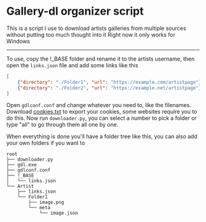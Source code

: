 # Gallery-dl organizer script
This is a script I use to download artists galleries from multiple sources without putting too much thought into it
Right now it only works for Windows

---

To use, copy the !_BASE folder and rename it to the artists username, then open the `links.json` file and add some links like this
```json
[
    {"directory": "./Folder1", "url": "https://example.com/artistpage"},
    {"directory": "./Folder2", "url": "https://example.net/artistpage"}
]
```
Open `gdlconf.conf` and change whatever you need to, like the filenames. Download [cookies.txt](https://github.com/hrdl-github/cookies-txt) to export your cookies, some websites require you to do this.
Now run `downloader.py`, you can select a number to pick a folder or type "all" to go through them all one by one.

When everything is done you'll have a folder tree like this, you can also add your own folders if you want to
```
root
├── downloader.py
├── gdl.exe
├── gdlconf.conf
├── !_BASE
│   └── links.json
└── Artist
    ├── links.json
    └── Folder1
        ├── image.png
        └── meta
            └── image.json
```